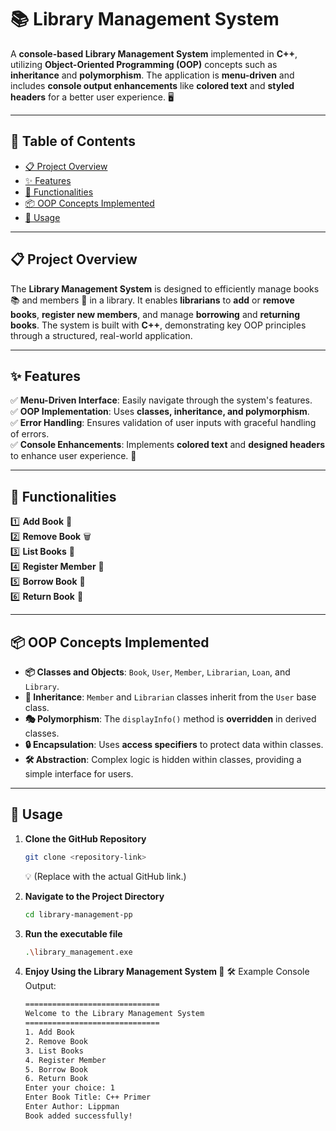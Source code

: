 # 📚 Library Management System

A **console-based Library Management System** implemented in **C++**, utilizing **Object-Oriented Programming (OOP)** concepts such as **inheritance** and **polymorphism**. The application is **menu-driven** and includes **console output enhancements** like **colored text** and **styled headers** for a better user experience. 🖥️

---

## 📖 Table of Contents
- [📋 Project Overview](#-project-overview)
- [✨ Features](#-features)
- [🔧 Functionalities](#-functionalities)
- [📦 OOP Concepts Implemented](#-oop-concepts-implemented)
- [🚀 Usage](#-usage)

---

## 📋 Project Overview

The **Library Management System** is designed to efficiently manage books 📚 and members 👥 in a library. It enables **librarians** to **add** or **remove books**, **register new members**, and manage **borrowing** and **returning books**. The system is built with **C++**, demonstrating key OOP principles through a structured, real-world application.

---

## ✨ Features

✅ **Menu-Driven Interface**: Easily navigate through the system's features.  
✅ **OOP Implementation**: Uses **classes, inheritance, and polymorphism**.  
✅ **Error Handling**: Ensures validation of user inputs with graceful handling of errors.  
✅ **Console Enhancements**: Implements **colored text** and **designed headers** to enhance user experience. 🎨

---

## 🔧 Functionalities
1️⃣ **Add Book** 📕  
2️⃣ **Remove Book** 🗑️  
3️⃣ **List Books** 📖  
4️⃣ **Register Member** 📝  
5️⃣ **Borrow Book** 📑  
6️⃣ **Return Book** 🔄  

---

## 📦 OOP Concepts Implemented

- **📦 Classes and Objects**: `Book`, `User`, `Member`, `Librarian`, `Loan`, and `Library`.  
- **🏫 Inheritance**: `Member` and `Librarian` classes inherit from the `User` base class.  
- **🎭 Polymorphism**: The `displayInfo()` method is **overridden** in derived classes.  
- **🔒 Encapsulation**: Uses **access specifiers** to protect data within classes.  
- **🛠️ Abstraction**: Complex logic is hidden within classes, providing a simple interface for users.

---

## 🚀 Usage

1. **Clone the GitHub Repository**  
   ```bash
   git clone <repository-link>
   ```
   💡 (Replace <repository-link> with the actual GitHub link.)

2. **Navigate to the Project Directory**
   ```bash
   cd library-management-pp
   ```

3. **Run the executable file**
   ```bash
   .\library_management.exe
   ```

4. **Enjoy Using the Library Management System 🎉**
   🛠️ Example Console Output:
   ```bash
   ==============================
   Welcome to the Library Management System
   ==============================
   1. Add Book
   2. Remove Book
   3. List Books
   4. Register Member
   5. Borrow Book
   6. Return Book
   Enter your choice: 1
   Enter Book Title: C++ Primer
   Enter Author: Lippman
   Book added successfully!
   ```
